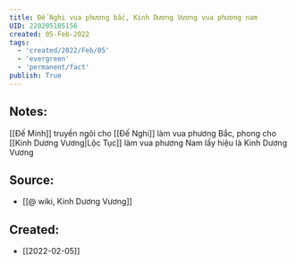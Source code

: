 ```yaml
---
title: Đế Nghi vua phương bắc, Kinh Dương Vương vua phương nam
UID: 220205105156
created: 05-Feb-2022
tags:
  - 'created/2022/Feb/05'
  - 'evergreen'
  - 'permanent/fact'
publish: True
---
```

## Notes:
[[Đế Minh]] truyền ngôi cho [[Đế Nghi]] làm vua phương Bắc, phong cho [[Kinh Dương Vương|Lộc Tục]] làm vua phương Nam lấy hiệu là Kinh Dương Vương

## Source:
- [[@ wiki, Kinh Dương Vương]]



## Created:
- [[2022-02-05]]

